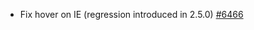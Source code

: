  - Fix hover on IE (regression introduced in 2.5.0) [#6466](https://github.com/plotly/plotly.js/pull/6466)
